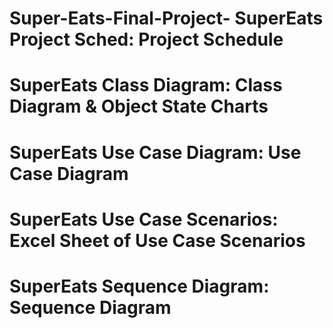 # Super-Eats-Final-Project- SuperEats Project Sched: Project Schedule 
# SuperEats Class Diagram: Class Diagram & Object State Charts 
# SuperEats Use Case Diagram: Use Case Diagram
# SuperEats Use Case Scenarios: Excel Sheet of Use Case Scenarios 
# SuperEats Sequence Diagram: Sequence Diagram 
